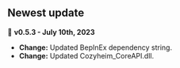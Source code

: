 ## Newest update
📌 **v0.5.3 - July 10th, 2023**

- **Change:** Updated BepInEx dependency string.
- **Change:** Updated Cozyheim_CoreAPI.dll.